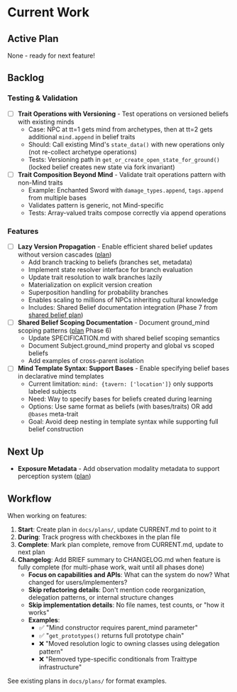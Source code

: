 # Current Work

## Active Plan

None - ready for next feature!

## Backlog

### Testing & Validation
- [ ] **Trait Operations with Versioning** - Test operations on versioned beliefs with existing minds
  - Case: NPC at tt=1 gets mind from archetypes, then at tt=2 gets additional `mind.append` in belief traits
  - Should: Call existing Mind's `state_data()` with new operations only (not re-collect archetype operations)
  - Tests: Versioning path in `get_or_create_open_state_for_ground()` (locked belief creates new state via fork invariant)
- [ ] **Trait Composition Beyond Mind** - Validate trait operations pattern with non-Mind traits
  - Example: Enchanted Sword with `damage_types.append`, `tags.append` from multiple bases
  - Validates pattern is generic, not Mind-specific
  - Tests: Array-valued traits compose correctly via append operations

### Features
- [ ] **Lazy Version Propagation** - Enable efficient shared belief updates without version cascades ([plan](docs/plans/lazy-version-propagation.md))
  - Add branch tracking to beliefs (branches set, metadata)
  - Implement state resolver interface for branch evaluation
  - Update trait resolution to walk branches lazily
  - Materialization on explicit version creation
  - Superposition handling for probability branches
  - Enables scaling to millions of NPCs inheriting cultural knowledge
  - Includes: Shared Belief documentation integration (Phase 7 from [shared belief plan](docs/plans/archive/shared-belief-architecture.md))
- [ ] **Shared Belief Scoping Documentation** - Document ground_mind scoping patterns ([plan](docs/plans/archive/shared-belief-architecture.md) Phase 6)
  - Update SPECIFICATION.md with shared belief scoping semantics
  - Document Subject.ground_mind property and global vs scoped beliefs
  - Add examples of cross-parent isolation
- [ ] **Mind Template Syntax: Support Bases** - Enable specifying belief bases in declarative mind templates
  - Current limitation: `mind: {tavern: ['location']}` only supports labeled subjects
  - Need: Way to specify bases for beliefs created during learning
  - Options: Use same format as beliefs (with bases/traits) OR add `@bases` meta-trait
  - Goal: Avoid deep nesting in template syntax while supporting full belief construction

## Next Up

- **Exposure Metadata** - Add observation modality metadata to support perception system ([plan](docs/plans/exposure-metadata.md))

## Workflow

When working on features:

1. **Start**: Create plan in `docs/plans/`, update CURRENT.md to point to it
2. **During**: Track progress with checkboxes in the plan file
3. **Complete**: Mark plan complete, remove from CURRENT.md, update to next plan
4. **Changelog**: Add BRIEF summary to CHANGELOG.md when feature is fully complete (for multi-phase work, wait until all phases done)
   - **Focus on capabilities and APIs**: What can the system do now? What changed for users/implementers?
   - **Skip refactoring details**: Don't mention code reorganization, delegation patterns, or internal structure changes
   - **Skip implementation details**: No file names, test counts, or "how it works"
   - **Examples**:
     - ✅ "Mind constructor requires parent_mind parameter"
     - ✅ "`get_prototypes()` returns full prototype chain"
     - ❌ "Moved resolution logic to owning classes using delegation pattern"
     - ❌ "Removed type-specific conditionals from Traittype infrastructure"

See existing plans in `docs/plans/` for format examples.
